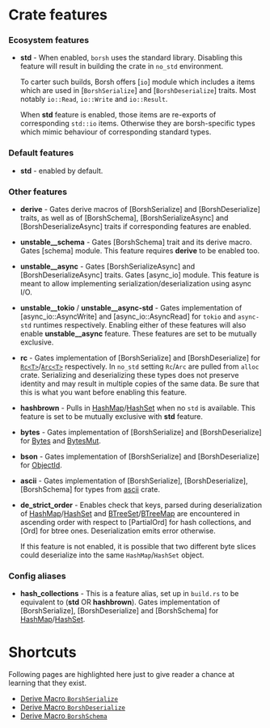 # Crate features

### Ecosystem features

* **std** -
  When enabled, `borsh` uses the standard library. Disabling this feature will
  result in building the crate in `no_std` environment.

  To carter such builds, Borsh offers [`io`] module which includes a items which
  are used in [`BorshSerialize`] and [`BorshDeserialize`] traits.  Most notably
  `io::Read`, `io::Write` and `io::Result`.

  When **std** feature is enabled, those items are re-exports of corresponding
  `std::io` items.  Otherwise they are borsh-specific types which mimic
  behaviour of corresponding standard types.

### Default features

* **std** - enabled by default.

### Other features

* **derive** -
  Gates derive macros of [BorshSerialize] and
  [BorshDeserialize] traits, as well as of [BorshSchema],
  [BorshSerializeAsync] and [BorshDeserializeAsync] traits
  if corresponding features are enabled.
* **unstable__schema** -
  Gates [BorshSchema] trait and its derive macro.
  Gates [schema] module.
  This feature requires **derive** to be enabled too.
* **unstable__async** -
  Gates [BorshSerializeAsync] and [BorshDeserializeAsync] traits.
  Gates [async_io] module.
  This feature is meant to allow implementing serialization/deserialization
  using async I/O.
* **unstable__tokio** / **unstable__async-std** -
  Gates implementation of [async_io::AsyncWrite] and [async_io::AsyncRead]
  for `tokio` and `async-std` runtimes respectively.
  Enabling either of these features will also enable **unstable__async** feature.
  These features are set to be mutually exclusive.
* **rc** -
  Gates implementation of [BorshSerialize] and [BorshDeserialize]
  for [`Rc<T>`](std::rc::Rc)/[`Arc<T>`](std::sync::Arc) respectively.
  In `no_std` setting `Rc`/`Arc` are pulled from `alloc` crate.
  Serializing and deserializing these types
  does not preserve identity and may result in multiple copies of the same data.
  Be sure that this is what you want before enabling this feature.
* **hashbrown** -
  Pulls in [HashMap](std::collections::HashMap)/[HashSet](std::collections::HashSet) when no `std` is available.
  This feature is set to be mutually exclusive with **std** feature.
* **bytes** -
  Gates implementation of [BorshSerialize] and [BorshDeserialize]
  for [Bytes](https://docs.rs/bytes/1.5.0/bytes/struct.Bytes.html) and [BytesMut](https://docs.rs/bytes/1.5.0/bytes/struct.BytesMut.html).
* **bson** -
  Gates implementation of [BorshSerialize] and [BorshDeserialize]
  for [ObjectId](https://docs.rs/bson/2.9.0/bson/oid/struct.ObjectId.html).
* **ascii** -
  Gates implementation of [BorshSerialize], [BorshDeserialize], [BorshSchema] for
  types from [ascii](https://docs.rs/ascii/1.1.0/ascii/) crate.
* **de_strict_order** -
  Enables check that keys, parsed during deserialization of
  [HashMap](std::collections::HashMap)/[HashSet](std::collections::HashSet) and
  [BTreeSet](std::collections::BTreeSet)/[BTreeMap](std::collections::BTreeMap)
  are encountered in ascending order with respect to [PartialOrd] for hash collections,
  and [Ord] for btree ones. Deserialization emits error otherwise.

  If this feature is not enabled, it is possible that two different byte slices could deserialize into the same `HashMap`/`HashSet` object.

### Config aliases

* **hash_collections** -
  This is a feature alias, set up in `build.rs` to be equivalent to (**std** OR **hashbrown**).
  Gates implementation of [BorshSerialize], [BorshDeserialize]
  and [BorshSchema]
  for [HashMap](std::collections::HashMap)/[HashSet](std::collections::HashSet).

# Shortcuts

Following pages are highlighted here just to give reader a chance at learning that
they exist.  

- [Derive Macro `BorshSerialize`](macro@crate::BorshSerialize)
- [Derive Macro `BorshDeserialize`](macro@crate::BorshDeserialize)
- [Derive Macro `BorshSchema`](macro@crate::BorshSchema)

